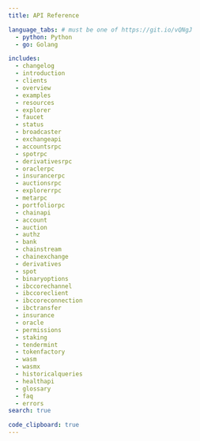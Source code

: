 ```yaml
---
title: API Reference

language_tabs: # must be one of https://git.io/vQNgJ
  - python: Python
  - go: Golang

includes:
  - changelog
  - introduction
  - clients
  - overview
  - examples
  - resources
  - explorer
  - faucet
  - status
  - broadcaster
  - exchangeapi
  - accountsrpc
  - spotrpc
  - derivativesrpc
  - oraclerpc
  - insurancerpc
  - auctionsrpc
  - explorerrpc
  - metarpc
  - portfoliorpc
  - chainapi
  - account
  - auction
  - authz
  - bank
  - chainstream
  - chainexchange
  - derivatives
  - spot
  - binaryoptions
  - ibccorechannel
  - ibccoreclient
  - ibccoreconnection
  - ibctransfer
  - insurance
  - oracle
  - permissions
  - staking
  - tendermint
  - tokenfactory
  - wasm
  - wasmx
  - historicalqueries
  - healthapi
  - glossary
  - faq
  - errors
search: true

code_clipboard: true
---
```

